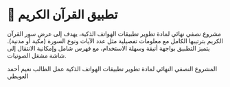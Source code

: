# 📱 تطبيق القرآن الكريم  


مشروع نصفي نهائي لمادة تطوير تطبيقات الهواتف الذكية، يهدف إلى عرض سور القرآن الكريم بترتيبها الكامل مع معلومات تفصيلية مثل عدد الآيات ونوع السورة (مكية أو مدنية). يتميز التطبيق بواجهة أنيقة وسهلة الاستخدام، مع فهرس شامل وإمكانية الانتقال إلى شاشة مشغل الصوتيات.

المشروع النصفي النهائي لمادة تطوير تطبيقات الهواتف الذكية
عمل الطالب نعيم أحمد العويطي
